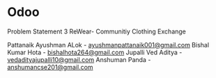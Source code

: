 # Odoo

Problem Statement 3
ReWear- Communitiy Clothing Exchange

Pattanaik Ayushman ALok - ayushmanpattanaik001@gmail.com
Bishal Kumar Hota - bishalhota264@gmail.com
Jupalli Ved Aditya - vedadityajupalli10@gmail.com
Anshuman Panda - anshumancse201@gmail.com
